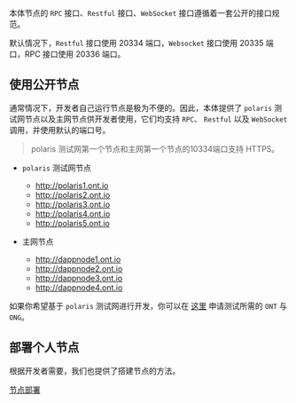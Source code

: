

本体节点的 ```RPC``` 接口、```Restful``` 接口、```WebSocket``` 接口遵循着一套公开的接口规范。

默认情况下，```Restful``` 接口使用 20334 端口，```Websocket``` 接口使用 20335 端口，RPC 接口使用 20336 端口。

## 使用公开节点

通常情况下，开发者自己运行节点是极为不便的。因此，本体提供了 `polaris` 测试网节点以及主网节点供开发者使用，它们均支持 ```RPC```、 ```Restful``` 以及 ```WebSocket``` 调用，并使用默认的端口号。

> polaris 测试网第一个节点和主网第一个节点的10334端口支持 HTTPS。

- `polaris` 测试网节点
  - http://polaris1.ont.io
  - http://polaris2.ont.io
  - http://polaris3.ont.io
  - http://polaris4.ont.io
  - http://polaris5.ont.io

- 主网节点
  - http://dappnode1.ont.io
  - http://dappnode2.ont.io
  - http://dappnode3.ont.io
  - http://dappnode4.ont.io

如果你希望基于 `polaris` 测试网进行开发，你可以在 [这里](https://developer.ont.io/applyOng) 申请测试所需的 `ONT` 与 `ONG`。

## 部署个人节点

根据开发者需要，我们也提供了搭建节点的方法。

[节点部署](https://dev-docs.ont.io/#/docs-cn/ontology-cli/09-deploy-node)